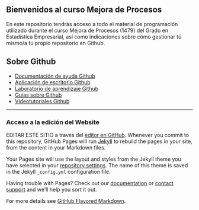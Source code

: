 ## Bienvenidos al curso Mejora de Procesos

En este repositorio tendrás acceso a todo el material de programación utilizado durante el curso Mejora de Procesos (1479) del Grado en Estadística Empresarial, así como indicaciones sobre cómo gestionar tú mismo/a tu propio repositorio en Github.

## Sobre Github

- [Documentación de ayuda Github](https://docs.github.com/es)
- [Aplicación de escritorio Github](https://docs.github.com/es/desktop)
- [Laboratorio de aprendizaje Github](https://lab.github.com/)
- [Guías sobre Github](https://guides.github.com/)
- [Videotutoriales Github](https://www.youtube.com/githubguides)


---
### Acceso a la edición del Website


EDITAR ESTE SITIO a través del [editor en GitHub](https://github.com/umh1479/MejoraProcesos/edit/gh-pages/index.md).
Whenever you commit to this repository, GitHub Pages will run [Jekyll](https://jekyllrb.com/) to rebuild the pages in your site, from the content in your Markdown files.

Your Pages site will use the layout and styles from the Jekyll theme you have selected in your [repository settings](https://github.com/umh1479/MejoraProcesos/settings). The name of this theme is saved in the Jekyll `_config.yml` configuration file.

Having trouble with Pages? Check out our [documentation](https://docs.github.com/categories/github-pages-basics/) or [contact support](https://github.com/contact) and we’ll help you sort it out.

For more details see [GitHub Flavored Markdown](https://guides.github.com/features/mastering-markdown/).

